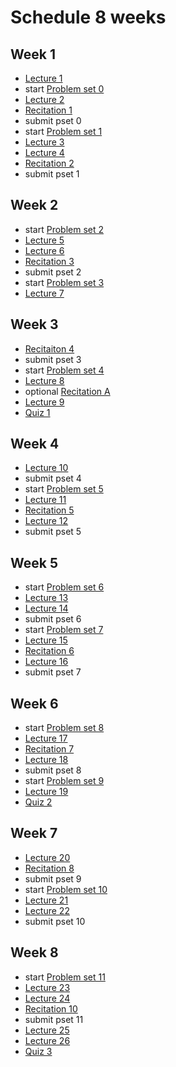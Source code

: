 # Schedule 8 weeks

## Week 1

 - [Lecture 1](/lectures/lecture-1)
 - start [Problem set 0](/problem-sets/problem-set-0)
 - [Lecture 2](/lectures/lecture-2)
 - [Recitation 1](/recitations/recitation-1)
 - submit pset 0
 - start [Problem set 1](/problem-sets/problem-set-1)
 - [Lecture 3](/lectures/lecture-3)
 - [Lecture 4](/lectures/lecture-4)
 - [Recitation 2](/recitations/recitation-2)
 - submit pset 1

## Week 2

 - start [Problem set 2](/problem-sets/problem-set-2)
 - [Lecture 5](/lectures/lecture-5)
 - [Lecture 6](/lectures/lecture-6)
 - [Recitation 3](/recitations/recitation-3)
 - submit pset 2
 - start [Problem set 3](/problem-sets/problem-set-3)
 - [Lecture 7](/lectures/lecture-7)

## Week 3

 - [Recitaiton 4](/recitations/recitation-4)
 - submit pset 3
 - start [Problem set 4](/problem-sets/problem-set-4)
 - [Lecture 8](/lectures/lecture-8)
 - optional [Recitation A](/recitations/recitation-a)
 - [Lecture 9](/lectures/lecture-9)
 - [Quiz 1](/quizzes/quiz-1)

## Week 4

 - [Lecture 10](/lectures/lecture-10)
 - submit pset 4
 - start [Problem set 5](/problem-sets/problem-set-5)
 - [Lecture 11](/lectures/lecture-11)
 - [Recitation 5](/recitations/recitation-5)
 - [Lecture 12](/lectures/lecture-12)
 - submit pset 5
 
## Week 5

 - start [Problem set 6](/problem-sets/problem-set-6)
 - [Lecture 13](/lectures/lecture-13)
 - [Lecture 14](/lectures/lecture-14)
 - submit pset 6
 - start [Problem set 7](/problem-sets/problem-set-7)
 - [Lecture 15](/lectures/lecture-15)
 - [Recitation 6](/recitations/recitation-6)
 - [Lecture 16](/lectures/lecture-16)
 - submit pset 7

## Week 6

 - start [Problem set 8](/problem-sets/problem-set-8)
 - [Lecture 17](/lectures/lecture-17)
 - [Recitation 7](/recitations/recitation-7)
 - [Lecture 18](/lectures/lecture-18)
 - submit pset 8
 - start [Problem set 9](/problem-sets/problem-set-9)
 - [Lecture 19](/lectures/lecture-19)
 - [Quiz 2](/quizzes/quiz-2)

## Week 7

 - [Lecture 20](/lectures/lecture-20)
 - [Recitation 8](/recitations/recitation-8)
 - submit pset 9
 - start [Problem set 10](/problem-sets/problem-set-10)
 - [Lecture 21](/lectures/lecture-21)
 - [Lecture 22](/lectures/lecture-22)
 - submit pset 10

## Week 8

 - start [Problem set 11](/problem-sets/problem-set-11)
 - [Lecture 23](/lectures/lecture-23)
 - [Lecture 24](/lectures/lecture-24)
 - [Recitation 10](/recitations/recitation-10)
 - submit pset 11
 - [Lecture 25](/lectures/lecture-25)
 - [Lecture 26](/lectures/lecture-26)
 - [Quiz 3](/quizzes/quiz-3)
